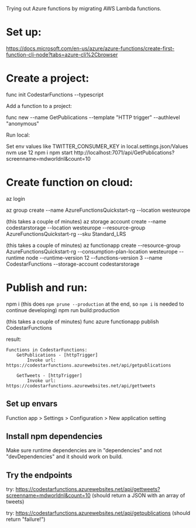 Trying out Azure functions by migrating AWS Lambda functions.

# Set up:

https://docs.microsoft.com/en-us/azure/azure-functions/create-first-function-cli-node?tabs=azure-cli%2Cbrowser

# Create a project:

func init CodestarFunctions --typescript

Add a function to a project:

func new --name GetPublications --template "HTTP trigger" --authlevel "anonymous"

Run local:

Set env values like TWITTER_CONSUMER_KEY in local.settings.json/Values
nvm use 12
npm i
npm start
http://localhost:7071/api/GetPublications?screenname=mdworldnl&count=10

# Create function on cloud:

az login

az group create --name AzureFunctionsQuickstart-rg --location westeurope

(this takes a couple of minutes)
az storage account create --name codestarstorage --location westeurope --resource-group AzureFunctionsQuickstart-rg --sku Standard_LRS

(this takes a couple of minutes)
az functionapp create --resource-group AzureFunctionsQuickstart-rg --consumption-plan-location westeurope --runtime node --runtime-version 12 --functions-version 3 --name CodestarFunctions --storage-account codestarstorage

# Publish and run:

npm i
(this does `npm prune --production` at the end, so `npm i` is needed to continue developing)
npm run build:production

(this takes a couple of minutes)
func azure functionapp publish CodestarFunctions

result:

```
Functions in CodestarFunctions:
    GetPublications - [httpTrigger]
        Invoke url: https://codestarfunctions.azurewebsites.net/api/getpublications

    GetTweets - [httpTrigger]
        Invoke url: https://codestarfunctions.azurewebsites.net/api/gettweets
```

## Set up envars

Function app > Settings > Configuration > New application setting

## Install npm dependencies

Make sure runtime dependencies are in "dependencies" and not "devDependencies" and it should work on build.

## Try the endpoints

try: https://codestarfunctions.azurewebsites.net/api/gettweets?screenname=mdworldnl&count=10
(should return a JSON with an array of tweets)

try: https://codestarfunctions.azurewebsites.net/api/getpublications
(should return "failure!")